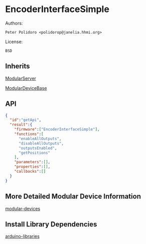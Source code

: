 # EncoderInterfaceSimple

Authors:

    Peter Polidoro <polidorop@janelia.hhmi.org>

License:

    BSD

## Inherits

[ModularServer](https://github.com/janelia-arduino/ModularServer)

[ModularDeviceBase](https://github.com/janelia-arduino/ModularDeviceBase)

## API

```json
{
  "id":"getApi",
  "result":{
    "firmware":["EncoderInterfaceSimple"],
    "functions":[
      "enableAllOutputs",
      "disableAllOutputs",
      "outputsEnabled",
      "getPositions"
    ],
    "parameters":[],
    "properties":[],
    "callbacks":[]
  }
}
```

## More Detailed Modular Device Information

[modular-devices](https://github.com/janelia-modular-devices/modular-devices)

## Install Library Dependencies

[arduino-libraries](https://github.com/janelia-arduino/arduino-libraries)
